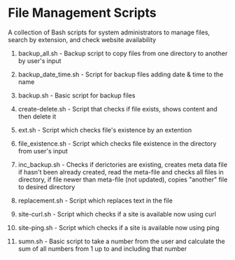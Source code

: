 # File Management Scripts
A collection of Bash scripts for system administrators to manage files, search by extension, and check website availability

1) backup_all.sh - Backup script to copy files from one directory to another by user's input

2) backup_date_time.sh - Script for backup files adding date & time to the name

3) backup.sh - Basic script for backup files 

4) create-delete.sh - Script that checks if file exists, shows content and then delete it

5) ext.sh - Script which checks file's existence by an extention

6) file_existence.sh - Script which checks file existence in the directory from user's input

7) inc_backup.sh - Checks if derictories are existing, creates meta data file if hasn't been already created, read the meta-file and checks all files in directory, if file newer than meta-file (not updated), copies "another" file to desired directory

8) replacement.sh - Script which replaces text in the file

9) site-curl.sh - Script which checks if a site is available now using curl

10) site-ping.sh - Script which checks if a site is available now using ping

11) sumn.sh - Basic script to take a number from the user and calculate the sum of all numbers from 1 up to and including that number